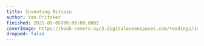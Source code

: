 ```yaml
---
title: Inventing Bitcoin
author: Yan Pritzker
finished: 2021-05-05T00:00:00.000Z
coverImage: https://book-covers.nyc3.digitaloceanspaces.com/readings/inventing-bitcoin-01.jpg
dropped: false
---
```


